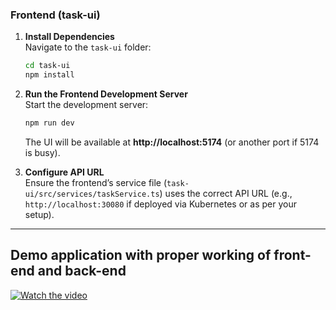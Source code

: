 ### Frontend (task-ui)

1. **Install Dependencies**  
   Navigate to the `task-ui` folder:
   ```bash
   cd task-ui
   npm install
   ```

2. **Run the Frontend Development Server**  
   Start the development server:
   ```bash
   npm run dev
   ```
   The UI will be available at **http://localhost:5174** (or another port if 5174 is busy).

3. **Configure API URL**  
   Ensure the frontend’s service file (`task-ui/src/services/taskService.ts`) uses the correct API URL (e.g., `http://localhost:30080` if deployed via Kubernetes or as per your setup).

---

## Demo application with proper working of front-end and back-end 
[![Watch the video](https://via.placeholder.com/640x360.png?text=Video+Preview)](https://drive.google.com/file/d/14kxgsIRF9hSSRtFjme-xBytXQgfheZc5/view?usp=sharing)
